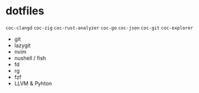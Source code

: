 # dotfiles

`coc-clangd` `coc-zig` `coc-rust-analyzer` `coc-go` `coc-json` `coc-git` `coc-explorer`

 - git
 - lazygit
 - nvim
 - nushell / fish
 - fd
 - rg
 - fzf
 - LLVM & Pyhton
